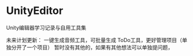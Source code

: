# UnityEditor
 Unity编辑器学习记录与自用工具集
 
 未来计划更新：
 一键生成音频工具，可批量生成
 ToDo工具，更好管理项目（单独分开了一个项目）
 暂时没有其他的，如果有其他想法可以单独提问题，
 
